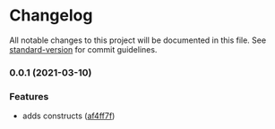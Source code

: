 # Changelog

All notable changes to this project will be documented in this file. See [standard-version](https://github.com/conventional-changelog/standard-version) for commit guidelines.

### 0.0.1 (2021-03-10)


### Features

* adds constructs ([af4ff7f](https://github.com/ScaleLeap/selling-partner-api-cdk/commit/af4ff7f61047f5c2e70c16d0b41e3eb4ecad0702))

